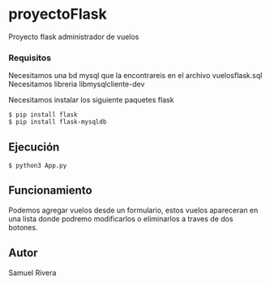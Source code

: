 # proyectoFlask
Proyecto flask administrador de vuelos
### Requisitos
Necesitamos una bd mysql que la encontrareis en el archivo vuelosflask.sql
Necesitamos libreria  libmysqlcliente-dev

Necesitamos instalar los siguiente paquetes flask
```
$ pip install flask
$ pip install flask-mysqldb
```
## Ejecución
```
$ python3 App.py
```
## Funcionamiento

Podemos agregar vuelos desde un formulario, estos vuelos apareceran en una lista donde podremo modificarlos o eliminarlos a traves de dos botones.

## Autor
Samuel Rivera

